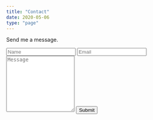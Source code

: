 ```yaml
---
title: "Contact"
date: 2020-05-06
type: "page"
---
```


Send me a message.

<form action="https://getform.io/f/03fa6d5b-55b3-4c96-a2a7-f4840be83c04" method="POST">
  <input type="text" name="name" id="name" placeholder="Name">
  <input type="email" name="email" id="email" placeholder="Email">
  <textarea name="message" id="message" placeholder="Message" style="height:150px"></textarea>
  <input type="submit"></button>
</form>